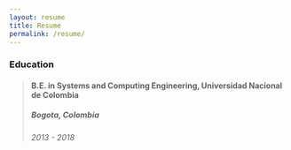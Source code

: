 ```yaml
---
layout: resume
title: Resume
permalink: /resume/
---
```


### Education


<blockquote>
<h4>B.E. in Systems and Computing Engineering, Universidad Nacional de Colombia</h4>
<h5>Bogota, Colombia</h5>
<h6>2013 - 2018</h6>
</blockquote>
